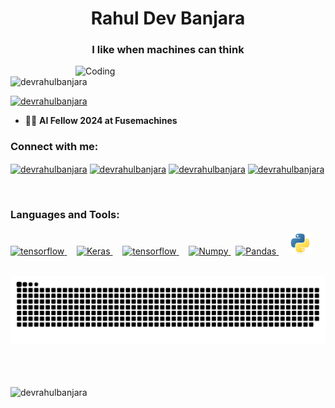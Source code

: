 <h1 align="center">Rahul Dev Banjara</h1>
<h3 align="center">I like when machines can think</h3>
<img align="right" alt="Coding" width="400" src="https://gist.githubusercontent.com/vininjr/d29bb07bdadb41e4b0923bc8fa748b1a/raw/88f20c9d749d756be63f22b09f3c4ac570bc5101/programming.gif">

<p align="left"> <img src="https://komarev.com/ghpvc/?username=devrahulbanjara&label=Profile%20views&color=0e75b6&style=flat" alt="devrahulbanjara" /> </p>

<p align="left"> <a href="https://twitter.com/devrahulbanjara" target="blank"><img src="https://img.shields.io/twitter/follow/devrahulbanjara?logo=twitter&style=for-the-badge" alt="devrahulbanjara" /></a> </p>

  
- 🧑‍💻 **AI Fellow 2024 at Fusemachines**


<h3 align="left">Connect with me:</h3>
<p align="left">
<a href="https://twitter.com/devrahulbanjara" target="blank"><img align="center" src="https://raw.githubusercontent.com/rahuldkjain/github-profile-readme-generator/master/src/images/icons/Social/twitter.svg" alt="devrahulbanjara" height="30" width="40" /></a>
<a href="https://linkedin.com/in/devrahulbanjara" target="blank"><img align="center" src="https://raw.githubusercontent.com/rahuldkjain/github-profile-readme-generator/master/src/images/icons/Social/linked-in-alt.svg" alt="devrahulbanjara" height="30" width="40" /></a>
<a href="https://instagram.com/devrahulbanjara" target="blank"><img align="center" src="https://raw.githubusercontent.com/rahuldkjain/github-profile-readme-generator/master/src/images/icons/Social/instagram.svg" alt="devrahulbanjara" height="30" width="40" /></a>
<a href="https://www.leetcode.com/devrahulbanjara" target="blank"><img align="center" src="https://raw.githubusercontent.com/rahuldkjain/github-profile-readme-generator/master/src/images/icons/Social/leet-code.svg" alt="devrahulbanjara" height="30" width="40" /></a>
</p>
<br>
<h3 align="left">Languages and Tools:</h3>
<p align="left"> 
 <a href="https://www.tensorflow.org" target="_blank" rel="noreferrer"> <img src="https://editor.analyticsvidhya.com/uploads/339361_iDQvKoz7gGHc6YXqvqWWZQ.png" alt="tensorflow" height="60"/> </a> &#160 &#160 
 <a href="https://keras.io/" target="_blank" rel="noreferrer"> <img src="https://upload.wikimedia.org/wikipedia/commons/thumb/a/ae/Keras_logo.svg/360px-Keras_logo.svg.png" alt="Keras" height="60"/> </a> &#160 &#160 
 <a href="https://scikit-learn.org/stable/index.html" target="_blank" rel="noreferrer"> <img src="https://seeklogo.com/images/S/scikit-learn-logo-8766D07E2E-seeklogo.com.png" alt="tensorflow" height="55"/> </a> &#160  &#160
 <a href="https://numpy.org/" target="_blank" rel="noreferrer"> <img src="https://numpy.org/images/logo.svg" alt="Numpy" width="50" height="50"/> </a> &#160 
 <a href="https://pandas.pydata.org/" target="_blank" rel="noreferrer"> <img src="https://upload.wikimedia.org/wikipedia/commons/thumb/2/22/Pandas_mark.svg/1200px-Pandas_mark.svg.png" alt="Pandas" height="47"/> </a>  &#160 &#160 
 <a href="https://www.python.org" target="_blank" rel="noreferrer"> <img src="https://raw.githubusercontent.com/devicons/devicon/master/icons/python/python-original.svg" alt="python" width="37" height="37"/> </a> </p>
<br>


<picture>
  <source
    media="(prefers-color-scheme: dark)"
    srcset="https://raw.githubusercontent.com/platane/snk/output/github-contribution-grid-snake-dark.svg"
  />
  <source
    media="(prefers-color-scheme: light)"
    srcset="https://raw.githubusercontent.com/platane/snk/output/github-contribution-grid-snake.svg"
  />
  <img
    alt="github contribution grid snake animation"
    src="https://raw.githubusercontent.com/platane/snk/output/github-contribution-grid-snake.svg"
  />
</picture>
 <br><br><br><br>

<p><img align="left" src="https://github-readme-stats.vercel.app/api/top-langs?username=devrahulbanjara&show_icons=true&locale=en&layout=compact&theme=dark" alt="devrahulbanjara" /></p>

